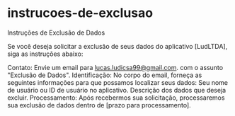 # instrucoes-de-exclusao

Instruções de Exclusão de Dados

Se você deseja solicitar a exclusão de seus dados do aplicativo [LudLTDA], siga as instruções abaixo:

Contato: Envie um email para lucas.ludicsa99@gmail.com. com o assunto "Exclusão de Dados".
Identificação: No corpo do email, forneça as seguintes informações para que possamos localizar seus dados:
Seu nome de usuário ou ID de usuário no aplicativo.
Descrição dos dados que deseja excluir.
Processamento: Após recebermos sua solicitação, processaremos sua exclusão de dados dentro de [prazo para processamento].
